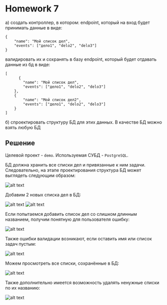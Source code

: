 # Homework 7
а) создать контроллер, в котором:
endpoint, который на вход будет принимать данные в виде:
```
{
    "name": "Мой список дел",
    "events": ["дело1", "delo2", "delo3"]
}
```
валидировать их и сохранять в базу
endpoint, который будет отдавать данные из бд в виде:
```
[
      {
        "name": "Мой список дел",
        "events": ["дело1", "delo2", "delo3"]
    },
    {
        "name": "Мой список дел2",
        "events": ["дело1", "delo2", "delo3"]
    }
]
```
б) спроектировать структуру БД для этих данных. В качестве БД можно взять любую БД

## Решение
Целевой проект - `demo`.
Используемая СУБД - `PostgreSQL`.

БД должна хранить все списки дел и привязанные к ним задачи. Следовательно, на этапе проектирования структура БД может выглядеть следующим образом:

![alt text](screenshots/structure.png)

Добавим 2 новых списка дел в БД:

![alt text](screenshots/new-checklist1.png)
![alt text](screenshots/new-checklist2.png)

Если попытаемся добавить список дел со слишком длинным названием, получим понятную для пользователя ошибку:

![alt text](screenshots/exception1.png)

Также ошибки валидации возникают, если оставить имя или список задач пустым:

![alt text](screenshots/exception2.png)

Можем просмотреть все списки, сохранённые в БД:

![alt text](screenshots/find-all.png)

Также дополнительно имеется возможность удалять ненужные списки по их названию:

![alt text](screenshots/delete.png)
